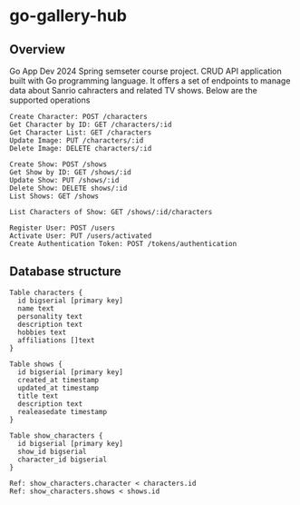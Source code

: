 # go-gallery-hub

## Overview
Go App Dev 2024 Spring semseter course project. CRUD API application built with Go programming language.
It offers a set of endpoints to manage data about Sanrio cahracters and related TV shows. Below are the supported operations

```
Create Character: POST /characters
Get Character by ID: GET /characters/:id
Get Character List: GET /characters
Update Image: PUT /characters/:id
Delete Image: DELETE characters/:id

Create Show: POST /shows
Get Show by ID: GET /shows/:id
Update Show: PUT /shows/:id
Delete Show: DELETE shows/:id
List Shows: GET /shows

List Characters of Show: GET /shows/:id/characters

Register User: POST /users
Activate User: PUT /users/activated
Create Authentication Token: POST /tokens/authentication
```



## Database structure

```
Table characters {
  id bigserial [primary key]
  name text
  personality text
  description text
  hobbies text
  affiliations []text
}

Table shows {
  id bigserial [primary key]
  created_at timestamp
  updated_at timestamp
  title text
  description text
  realeasedate timestamp
}

Table show_characters {
  id bigserial [primary key]
  show_id bigserial
  character_id bigserial
}

Ref: show_characters.character < characters.id
Ref: show_characters.shows < shows.id
```